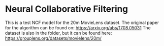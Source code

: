 # Neural Collaborative Filtering
This is a test NCF model for the 20m MovieLens dataset. The original paper for the algorithm can be found on: https://arxiv.org/abs/1708.05031 
The dataset is also in the folder, but it can be found here: https://grouplens.org/datasets/movielens/20m/
